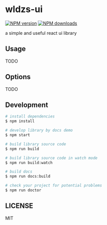 # wldzs-ui

[![NPM version](https://img.shields.io/npm/v/wldzs-ui.svg?style=flat)](https://npmjs.org/package/wldzs-ui)
[![NPM downloads](http://img.shields.io/npm/dm/wldzs-ui.svg?style=flat)](https://npmjs.org/package/wldzs-ui)

a simple and useful react ui library

## Usage

TODO

## Options

TODO

## Development

```bash
# install dependencies
$ npm install

# develop library by docs demo
$ npm start

# build library source code
$ npm run build

# build library source code in watch mode
$ npm run build:watch

# build docs
$ npm run docs:build

# check your project for potential problems
$ npm run doctor
```

## LICENSE

MIT
